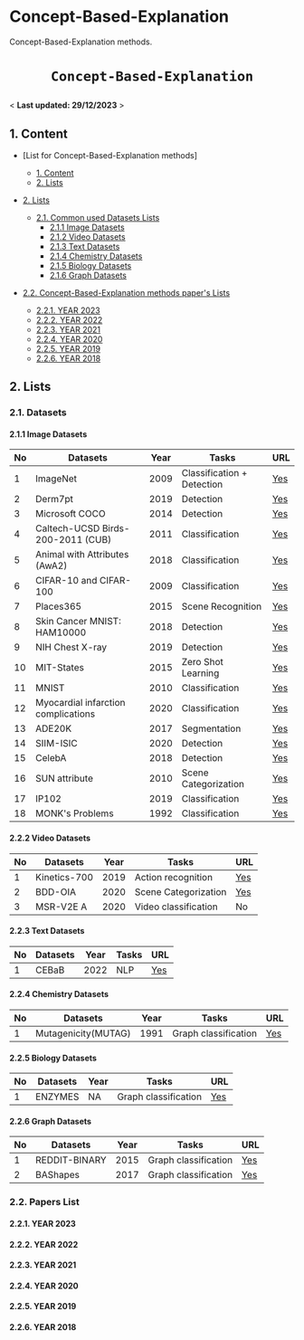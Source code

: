 # Concept-Based-Explanation


Concept-Based-Explanation methods.



# <p align=center>`Concept-Based-Explanation`


< **Last updated: 29/12/2023** >


##  1. Content


- [List for Concept-Based-Explanation methods]
	- [1. Content](#1-content)
	- [2. Lists](#2-lists)

- [2. Lists](#2-list)


  - [2.1. Common used Datasets Lists](#21-datasets)
    - [2.1.1 Image Datasets](#211-image-datasets)
    - [2.1.2 Video Datasets](#212-video-datasets)
    - [2.1.3 Text Datasets](#213-text-datasets)
    - [2.1.4 Chemistry Datasets](#214-chemistry-datasets)
    - [2.1.5 Biology Datasets](#215-biology-datasets)
    - [2.1.6 Graph Datasets](#216-graph-datasets)



- [2.2. Concept-Based-Explanation methods paper's Lists](#22-concept-based-explanation-methods)
  - [2.2.1. YEAR 2023](#221-year-2023)
  - [2.2.2. YEAR 2022](#222-year-2022)
  - [2.2.3. YEAR 2021](#223-year-2021)
  - [2.2.4. YEAR 2020](#224-year-2020)
  - [2.2.5. YEAR 2019](#225-year-2019)
  - [2.2.6. YEAR 2018](#226-year-2018)

##  2. Lists

###  2.1. Datasets 
#### 2.1.1 Image Datasets

| No | Datasets| Year |Tasks 			  | URL				    |
|---|----------|------|---------------------------|---------------------------------|
| 1 | ImageNet | 2009 | Classification + Detection | [Yes](http://www.image-net.org/) |
| 2 | Derm7pt  | 2019 | Detection                 | [Yes](https://derm.cs.sfu.ca/Welcome.html) |
| 3 | Microsoft COCO | 2014 | Detection | [Yes](https://cocodataset.org/) |
| 4 | Caltech-UCSD Birds-200-2011 (CUB) | 2011 | Classification | [Yes](https://www.vision.caltech.edu/datasets/cub_200_2011/) |
| 5 | Animal with Attributes (AwA2) | 2018 | Classification | [Yes](https://paperswithcode.com/dataset/awa2-1) |
| 6 | CIFAR-10 and CIFAR-100 | 2009 | Classification | [Yes](https://www.cs.toronto.edu/~kriz/cifar.html) |
| 7 | Places365 | 2015 | Scene Recognition | [Yes](https://paperswithcode.com/dataset/places365) |
| 8 | Skin Cancer MNIST: HAM10000 | 2018 | Detection | [Yes](https://www.kaggle.com/datasets/kmader/skin-cancer-mnist-ham10000) |
| 9 | NIH Chest X-ray | 2019 | Detection | [Yes](https://datasets.activeloop.ai/docs/ml/datasets/nih-chest-x-ray-dataset/) |
| 10 | MIT-States | 2015 | Zero Shot Learning | [Yes](http://web.mit.edu/phillipi/Public/states_and_transformations/index.html) |
| 11 | MNIST | 2010 | Classification | [Yes](http://yann.lecun.com/exdb/mnist/) |
| 12 | Myocardial infarction complications | 2020 | Classification | [Yes](https://archive.ics.uci.edu/dataset/579/myocardial+infarction+complications) |
| 13 | ADE20K | 2017 | Segmentation | [Yes](https://groups.csail.mit.edu/vision/datasets/ADE20K/) |
| 14 | SIIM-ISIC | 2020 | Detection | [Yes](https://www.kaggle.com/c/siim-isic-melanoma-classification/overview) |
| 15 | CelebA | 2018 | Detection | [Yes](http://mmlab.ie.cuhk.edu.hk/projects/CelebA.html) |
| 16 | SUN attribute | 2010 | Scene Categorization | [Yes](https://vision.princeton.edu/projects/2010/SUN/) |
| 17 | IP102 | 2019 | Classification | [Yes](https://github.com/xpwu95/IP102) |
| 18 | MONK's Problems | 1992 | Classification | [Yes](https://archive.ics.uci.edu/dataset/70/monk+s+problems) |


#### 2.2.2 Video Datasets

| No | Datasets| Year |Tasks 			  | URL				    |
|---|----------|------|---------------------------|---------------------------------|
| 1  | Kinetics-700  | 2019 |Action recognition           | [Yes](https://github.com/open-mmlab/mmaction2/blob/main/tools/data/kinetics/README.md)    |
| 2  | BDD-OIA       | 2020 |Scene Categorization   | [Yes](https://drive.google.com/drive/folders/1NzF-UKaakHRNcyghtaWDmc-Vpem7lyQ6)    | 
| 3  | MSR-V2E A     | 2020 | Video classification       | No                     | 

#### 2.2.3 Text Datasets
| No | Datasets| Year |Tasks 			  | URL				    |
|---|----------|------|---------------------------|---------------------------------|
|  1| CEBaB    | 2022 | NLP			   |[Yes](https://cebabing.github.io/CEBaB/)|



#### 2.2.4 Chemistry  Datasets
| No | Datasets| Year |Tasks 			  | URL				    |
|---|----------|------|---------------------------|---------------------------------|
| 1 | Mutagenicity(MUTAG) |1991 | Graph classification|[Yes](https://paperswithcode.com/sota/graph-classification-on-mutag)|

#### 2.2.5 Biology Datasets
| No | Datasets| Year |Tasks 			  | URL				    |
|---|----------|------|---------------------------|---------------------------------|
| 1 | ENZYMES  | NA | Graph classification |[Yes](https://paperswithcode.com/dataset/enzymes)|




#### 2.2.6 Graph Datasets
| No | Datasets| Year |Tasks 			  | URL				    |
|---|----------|------|---------------------------|---------------------------------|
| 1 | REDDIT-BINARY |2015 | Graph classification |[Yes](https://paperswithcode.com/dataset/reddit-binary)|
| 2 | BAShapes | 2017 | Graph classification|[Yes](https://pytorch-geometric.readthedocs.io/en/latest/generated/torch_geometric.datasets.BAShapes.html#torch-geometric-datasets-bashapes)|

###  2.2. Papers List

####  2.2.1. YEAR 2023

#### 2.2.2. YEAR 2022

#### 2.2.3. YEAR 2021

#### 2.2.4. YEAR 2020

#### 2.2.5. YEAR 2019

#### 2.2.6. YEAR 2018

